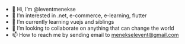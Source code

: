 - 👋 Hi, I’m @leventmenekse
- 👀 I’m interested in .net, e-commerce, e-learning, flutter
- 🌱 I’m currently learning vuejs and siblings
- 💞️ I’m looking to collaborate on anything that can change the world
- 📫 How to reach me by sending email to menekselevent@gmail.com

<!---
leventmenekse/leventmenekse is a ✨ special ✨ repository because its `README.md` (this file) appears on your GitHub profile.
You can click the Preview link to take a look at your changes.
--->
